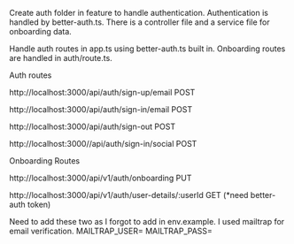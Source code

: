 Create auth folder in feature to handle authentication. Authentication is handled by better-auth.ts. There is a controller file and a service file for onboarding data.

Handle auth routes in app.ts using better-auth.ts built in. Onboarding routes are handled in auth/route.ts.

Auth routes

http://localhost:3000/api/auth/sign-up/email POST

http://localhost:3000/api/auth/sign-in/email POST

http://localhost:3000/api/auth/sign-out POST

http://localhost:3000//api/auth/sign-in/social POST

Onboarding Routes

http://localhost:3000/api/v1/auth/onboarding PUT

http://localhost:3000/api/v1/auth/user-details/:userId GET (\*need better-auth token)

Need to add these two as I forgot to add in env.example. I used mailtrap for email verification.
MAILTRAP_USER=
MAILTRAP_PASS=
